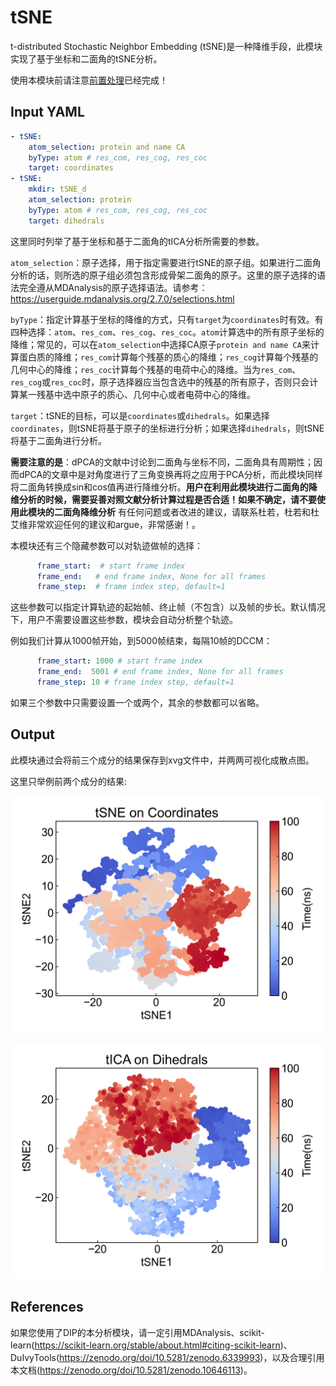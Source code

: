 # tSNE

t-distributed Stochastic Neighbor Embedding (tSNE)是一种降维手段，此模块实现了基于坐标和二面角的tSNE分析。

使用本模块前请注意[前置处理](https://duivyprocedures-docs.readthedocs.io/en/latest/Framework.html#id7)已经完成！

## Input YAML

```yaml
- tSNE:
    atom_selection: protein and name CA
    byType: atom # res_com, res_cog, res_coc
    target: coordinates
- tSNE:
    mkdir: tSNE_d
    atom_selection: protein
    byType: atom # res_com, res_cog, res_coc
    target: dihedrals
```

这里同时列举了基于坐标和基于二面角的tICA分析所需要的参数。

`atom_selection`：原子选择，用于指定需要进行tSNE的原子组。如果进行二面角分析的话，则所选的原子组必须包含形成骨架二面角的原子。这里的原子选择的语法完全遵从MDAnalysis的原子选择语法。请参考：https://userguide.mdanalysis.org/2.7.0/selections.html

`byType`：指定计算基于坐标的降维的方式，只有`target`为`coordinates`时有效。有四种选择：`atom`、`res_com`、`res_cog`、`res_coc`。`atom`计算选中的所有原子坐标的降维；常见的，可以在`atom_selection`中选择CA原子`protein and name CA`来计算蛋白质的降维；`res_com`计算每个残基的质心的降维；`res_cog`计算每个残基的几何中心的降维；`res_coc`计算每个残基的电荷中心的降维。当为`res_com`、`res_cog`或`res_coc`时，原子选择器应当包含选中的残基的所有原子，否则只会计算某一残基中选中原子的质心、几何中心或者电荷中心的降维。

`target`：tSNE的目标，可以是`coordinates`或`dihedrals`。如果选择`coordinates`，则tSNE将基于原子的坐标进行分析；如果选择`dihedrals`，则tSNE将基于二面角进行分析。

**需要注意的是**：dPCA的文献中讨论到二面角与坐标不同，二面角具有周期性；因而dPCA的文章中是对角度进行了三角变换再将之应用于PCA分析，而此模块同样将二面角转换成sin和cos值再进行降维分析。**用户在利用此模块进行二面角的降维分析的时候，需要妥善对照文献分析计算过程是否合适！如果不确定，请不要使用此模块的二面角降维分析** 有任何问题或者改进的建议，请联系杜若，杜若和杜艾维非常欢迎任何的建议和argue，非常感谢！。

本模块还有三个隐藏参数可以对轨迹做帧的选择：

```yaml
      frame_start:  # start frame index
      frame_end:   # end frame index, None for all frames
      frame_step:  # frame index step, default=1
```

这些参数可以指定计算轨迹的起始帧、终止帧（不包含）以及帧的步长。默认情况下，用户不需要设置这些参数，模块会自动分析整个轨迹。

例如我们计算从1000帧开始，到5000帧结束，每隔10帧的DCCM：

```yaml
      frame_start: 1000 # start frame index
      frame_end:  5001 # end frame index, None for all frames
      frame_step: 10 # frame index step, default=1
```

如果三个参数中只需要设置一个或两个，其余的参数都可以省略。


## Output

此模块通过会将前三个成分的结果保存到xvg文件中，并两两可视化成散点图。

这里只举例前两个成分的结果: 

![TSNE](static/TSNE_tsne12.png)

![TSNE_d](static/TSNE_d_tsne12.png)



## References

如果您使用了DIP的本分析模块，请一定引用MDAnalysis、scikit-learn(https://scikit-learn.org/stable/about.html#citing-scikit-learn)、DuIvyTools(https://zenodo.org/doi/10.5281/zenodo.6339993)，以及合理引用本文档(https://zenodo.org/doi/10.5281/zenodo.10646113)。